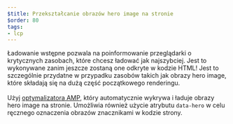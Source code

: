 ```yaml
---
$title: Przekształcanie obrazów hero image na stronie
$order: 80
tags:
- lcp
---
```


Ładowanie wstępne pozwala na poinformowanie przeglądarki o krytycznych zasobach, które chcesz ładować jak najszybciej. Jest to wykonywane zanim jeszcze zostaną one odkryte w kodzie HTML! Jest to szczególnie przydatne w przypadku zasobów takich jak obrazy hero image, które składają się na dużą część początkowego renderingu. <br><br> Użyj [optymalizatora AMP](https://amp.dev/documentation/guides-and-tutorials/optimize-and-measure/amp-optimizer-guide/), który automatycznie wykrywa i ładuje obrazy hero image na stronie. Umożliwia również użycie atrybutu `data-hero` w celu ręcznego oznaczenia obrazów znacznikami w kodzie strony.
